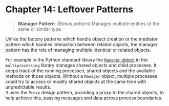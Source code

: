 # Chapter 14: Leftover Patterns

> **Manager Pattern**: _(Bonus pattern)_ Manages multiple entities of the same or similar type.

Unlike the factory patterns which handle object creation or the
mediator pattern which handles interaction between related objects, the 
manager pattern has the role of managing multiple identical or related objects.

For example in the Python standard library the [`Manager` object](https://docs.python.org/3/library/multiprocessing.html#multiprocessing.Manager)
in the `multiprocessing` library manages shared objects and child processes.
It keeps track of the running processes, shared objects and the available methods
on those objects. Without a `Manager` object, multiple processes could try to access
or modify shared objects at the same time with unpredictable results.  
It uses the `Proxy` design pattern, providing a proxy to the shared objects, to help 
achieve this, passing messages and data across process boundaries.
